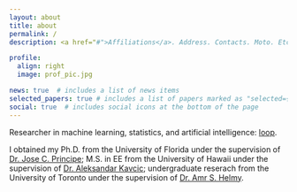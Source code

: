 ```yaml
---
layout: about
title: about
permalink: /
description: <a href="#">Affiliations</a>. Address. Contacts. Moto. Etc.

profile:
  align: right
  image: prof_pic.jpg

news: true  # includes a list of news items
selected_papers: true # includes a list of papers marked as "selected={true}"
social: true  # includes social icons at the bottom of the page
---
```


Researcher in machine learning, statistics, and artificial intelligence: [loop](https://loop.frontiersin.org/people/277873/overview).

I obtained my Ph.D. from the University of Florida under the supervision of [Dr. Jose C. Principe](https://www.ece.ufl.edu/people/faculty/jose-c-principe/);
M.S. in EE from the University of Hawaii under the supervision of [Dr. Aleksandar Kavcic](https://www.ece.cmu.edu/directory/bios/kavcic-aleksandar.html);
undergraduate reserach from the University of Toronto under the supervision of [Dr. Amr S. Helmy](https://www.ece.utoronto.ca/people/helmy-a/).

